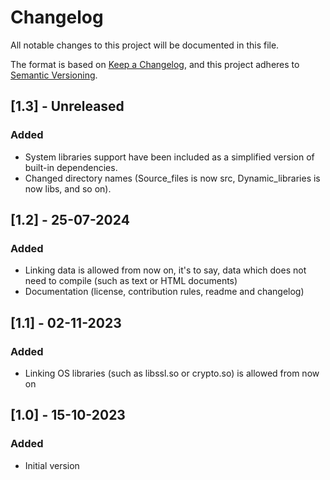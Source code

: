 # Changelog

All notable changes to this project will be documented in this file.

The format is based on [Keep a Changelog](https://keepachangelog.com/en/1.0.0/),
and this project adheres to [Semantic Versioning](https://semver.org/spec/v2.0.0.html).

## [1.3] - Unreleased
### Added
- System libraries support have been included as a simplified version of built-in dependencies.
- Changed directory names (Source_files is now src, Dynamic_libraries is now libs, and so on).


## [1.2] - 25-07-2024
### Added
- Linking data is allowed from now on, it's to say, data which does not need to compile (such as text or HTML documents)
- Documentation (license, contribution rules, readme and changelog)


## [1.1] - 02-11-2023
### Added
- Linking OS libraries (such as libssl.so or crypto.so) is allowed from now on


## [1.0] - 15-10-2023
### Added
- Initial version
